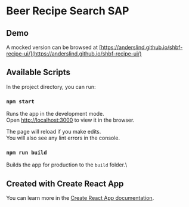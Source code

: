 # Beer Recipe Search SAP

## Demo

A mocked version can be browsed at [https://anderslind.github.io/shbf-recipe-ui/](https://anderslind.github.io/shbf-recipe-ui/)

## Available Scripts

In the project directory, you can run:

### `npm start`

Runs the app in the development mode.\
Open [http://localhost:3000](http://localhost:3000) to view it in the browser.

The page will reload if you make edits.\
You will also see any lint errors in the console.

### `npm run build`

Builds the app for production to the `build` folder.\

## Created with Create React App

You can learn more in the [Create React App documentation](https://facebook.github.io/create-react-app/docs/getting-started).

